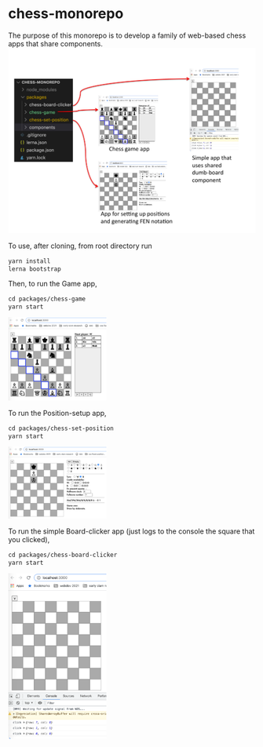 # chess-monorepo
The purpose of this monorepo is to develop a family of web-based chess apps that share components. 
<img src="https://github.com/colindavey/colindavey/blob/main/images/chessMonorepoDiagram.jpg" width="600"/>

To use, after cloning, from root directory run 
```
yarn install
lerna bootstrap
```

Then, to run the Game app,
```
cd packages/chess-game
yarn start
```
<img src="https://github.com/colindavey/colindavey/blob/main/images/mono-game.png" width="200"/>

To run the Position-setup app,
```
cd packages/chess-set-position
yarn start
```
<img src="https://github.com/colindavey/colindavey/blob/main/images/mono-setup.png" width="200"/>

To run the simple Board-clicker app (just logs to the console the square that you clicked),
```
cd packages/chess-board-clicker
yarn start
```
<img src="https://github.com/colindavey/colindavey/blob/master/images/mono-clicker.png" width="200"/>
